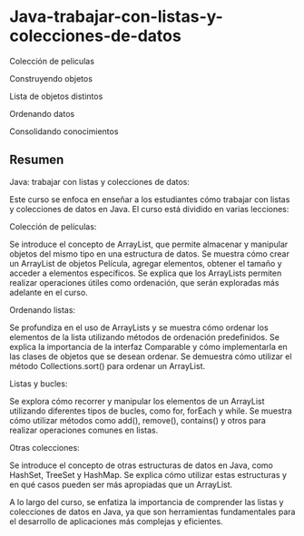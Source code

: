 # Java-trabajar-con-listas-y-colecciones-de-datos

<p>Colección de peliculas</p>


<p>Construyendo objetos</p>


<p>Lista de objetos distintos</p>


<p>Ordenando datos</p>


<p>Consolidando conocimientos</p>

<h2>Resumen</h2>

<p>Java: trabajar con listas y colecciones de datos:

Este curso se enfoca en enseñar a los estudiantes cómo trabajar con listas y colecciones de datos en Java. El curso está dividido en varias lecciones:

Colección de películas:

Se introduce el concepto de ArrayList, que permite almacenar y manipular objetos del mismo tipo en una estructura de datos.
Se muestra cómo crear un ArrayList de objetos Película, agregar elementos, obtener el tamaño y acceder a elementos específicos.
Se explica que los ArrayLists permiten realizar operaciones útiles como ordenación, que serán exploradas más adelante en el curso.

Ordenando listas:

Se profundiza en el uso de ArrayLists y se muestra cómo ordenar los elementos de la lista utilizando métodos de ordenación predefinidos.
Se explica la importancia de la interfaz Comparable y cómo implementarla en las clases de objetos que se desean ordenar.
Se demuestra cómo utilizar el método Collections.sort() para ordenar un ArrayList.

Listas y bucles:

Se explora cómo recorrer y manipular los elementos de un ArrayList utilizando diferentes tipos de bucles, como for, forEach y while.
Se muestra cómo utilizar métodos como add(), remove(), contains() y otros para realizar operaciones comunes en listas.

Otras colecciones:

Se introduce el concepto de otras estructuras de datos en Java, como HashSet, TreeSet y HashMap.
Se explica cómo utilizar estas estructuras y en qué casos pueden ser más apropiadas que un ArrayList.

A lo largo del curso, se enfatiza la importancia de comprender las listas y colecciones de datos en Java, ya que son herramientas fundamentales para el desarrollo de aplicaciones más complejas y eficientes.</p>








